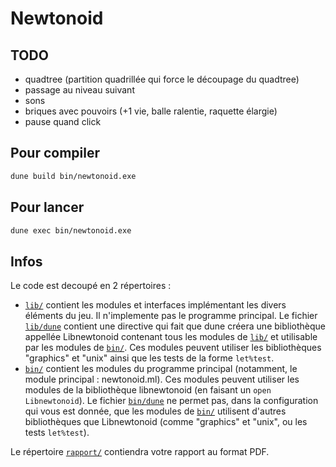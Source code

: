 # Newtonoid

## TODO

- quadtree (partition quadrillée qui force le découpage du quadtree)
- passage au niveau suivant
- sons
- briques avec pouvoirs (+1 vie, balle ralentie, raquette élargie)
- pause quand click

## Pour compiler

```bash
dune build bin/newtonoid.exe
```

## Pour lancer

```bash
dune exec bin/newtonoid.exe
```

## Infos

Le code est decoupé en 2 répertoires :

- [`lib/`](./lib/) contient les modules et interfaces implémentant les divers
  éléments du jeu. Il n'implemente pas le programme principal. Le fichier
  [`lib/dune`](./lib/dune) contient une directive qui fait que dune créera une
  bibliothèque appellée Libnewtonoid contenant tous les modules de
  [`lib/`](./lib/) et utilisable par les modules de [`bin/`](./bin/). Ces
  modules peuvent utiliser les bibliothèques "graphics" et "unix" ainsi que les
  tests de la forme `let%test`.
- [`bin/`](./bin/) contient les modules du programme principal (notamment, le
  module principal : newtonoid.ml). Ces modules peuvent utiliser les modules de
  la bibliothèque libnewtonoid (en faisant un `open Libnewtonoid`). Le fichier
  [`bin/dune`](./bin/dune) ne permet pas, dans la configuration qui vous est
  donnée, que les modules de [`bin/`](./bin/) utilisent d'autres bibliothèques
  que Libnewtonoid (comme "graphics" et "unix", ou les tests `let%test`).

Le répertoire [`rapport/`](./rapport/) contiendra votre rapport au format PDF.

